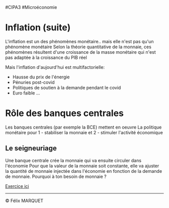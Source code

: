 #CIPA3 #Microéconomie

# Inflation (suite)
L'inflation est un des phénomènes monétaire.. mais elle n'est pas qu'un phénomène monétaire
Selon la théorie quantitative de la monnaie, ces phénomènes résultent d'une croissance de la masse monétaire qui n'est pas adaptée à la croissance du PIB réel

Mais l'inflation d'aujourd'hui est multifactorielle:
- Hausse du prix de l'énergie
- Pénuries post-covid
- Politiques de soutien à la demande pendant le covid
- Euro faible ...

# Rôle des banques centrales
Les banques centrales (par exemple la BCE) mettent en oeuvre
	La politique monétaire
			pour
	1 - stabiliser la monnaie
			et
	2 - stimuler l'activité économique

## Le seigneuriage
Une banque centrale crée la monnaie qui va ensuite circuler dans l'économie
Pour que la valeur de la monnaie soit constante, elle va ajuster la quantité de monnaie injectée dans l'économie en fonction de la demande de monnaie.
Pourquoi à ton besoin de monnaie ?

[Exercice ici](Microéconomie%20Exercice.md)

---
&copy; Félix MARQUET